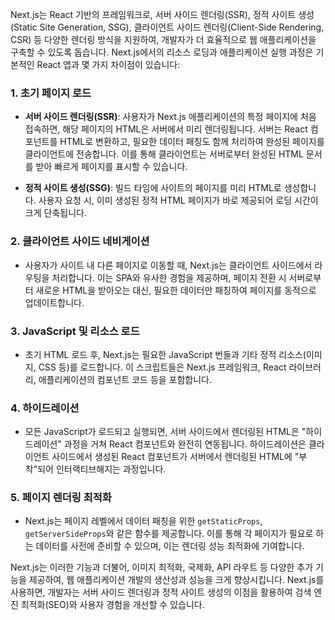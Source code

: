 
Next.js는 React 기반의 프레임워크로, 서버 사이드 렌더링(SSR), 정적 사이트 생성(Static Site Generation, SSG), 클라이언트 사이드 렌더링(Client-Side Rendering, CSR) 등 다양한 렌더링 방식을 지원하여, 개발자가 더 효율적으로 웹 애플리케이션을 구축할 수 있도록 돕습니다. Next.js에서의 리소스 로딩과 애플리케이션 실행 과정은 기본적인 React 앱과 몇 가지 차이점이 있습니다:

### 1. 초기 페이지 로드

- **서버 사이드 렌더링(SSR)**: 사용자가 Next.js 애플리케이션의 특정 페이지에 처음 접속하면, 해당 페이지의 HTML은 서버에서 미리 렌더링됩니다. 서버는 React 컴포넌트를 HTML로 변환하고, 필요한 데이터 패칭도 함께 처리하여 완성된 페이지를 클라이언트에 전송합니다. 이를 통해 클라이언트는 서버로부터 완성된 HTML 문서를 받아 빠르게 페이지를 표시할 수 있습니다.
    
- **정적 사이트 생성(SSG)**: 빌드 타임에 사이트의 페이지를 미리 HTML로 생성합니다. 사용자 요청 시, 이미 생성된 정적 HTML 페이지가 바로 제공되어 로딩 시간이 크게 단축됩니다.
    

### 2. 클라이언트 사이드 네비게이션

- 사용자가 사이트 내 다른 페이지로 이동할 때, Next.js는 클라이언트 사이드에서 라우팅을 처리합니다. 이는 SPA와 유사한 경험을 제공하며, 페이지 전환 시 서버로부터 새로운 HTML을 받아오는 대신, 필요한 데이터만 패칭하여 페이지를 동적으로 업데이트합니다.

### 3. JavaScript 및 리소스 로드

- 초기 HTML 로드 후, Next.js는 필요한 JavaScript 번들과 기타 정적 리소스(이미지, CSS 등)를 로드합니다. 이 스크립트들은 Next.js 프레임워크, React 라이브러리, 애플리케이션의 컴포넌트 코드 등을 포함합니다.

### 4. 하이드레이션

- 모든 JavaScript가 로드되고 실행되면, 서버 사이드에서 렌더링된 HTML은 "하이드레이션" 과정을 거쳐 React 컴포넌트와 완전히 연동됩니다. 하이드레이션은 클라이언트 사이드에서 생성된 React 컴포넌트가 서버에서 렌더링된 HTML에 "부착"되어 인터랙티브해지는 과정입니다.

### 5. 페이지 렌더링 최적화

- Next.js는 페이지 레벨에서 데이터 패칭을 위한 `getStaticProps`, `getServerSideProps`와 같은 함수를 제공합니다. 이를 통해 각 페이지가 필요로 하는 데이터를 사전에 준비할 수 있으며, 이는 렌더링 성능 최적화에 기여합니다.

Next.js는 이러한 기능과 더불어, 이미지 최적화, 국제화, API 라우트 등 다양한 추가 기능을 제공하여, 웹 애플리케이션 개발의 생산성과 성능을 크게 향상시킵니다. Next.js를 사용하면, 개발자는 서버 사이드 렌더링과 정적 사이트 생성의 이점을 활용하여 검색 엔진 최적화(SEO)와 사용자 경험을 개선할 수 있습니다.




